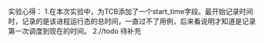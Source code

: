 实验心得：
    1.在本次实验中，为TCB添加了一个start_time字段。最开始记录时间时，记录的是该进程运行态的总时间，一直过不了用例，后来看说明才知道是记录第一次调度到现在的时间。
    2.//todo 待补充